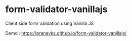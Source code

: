 # form-validator-vanillajs
Client side form validation using Vanilla JS

Demo : https://pranavks.github.io/form-validator-vanillajs/
